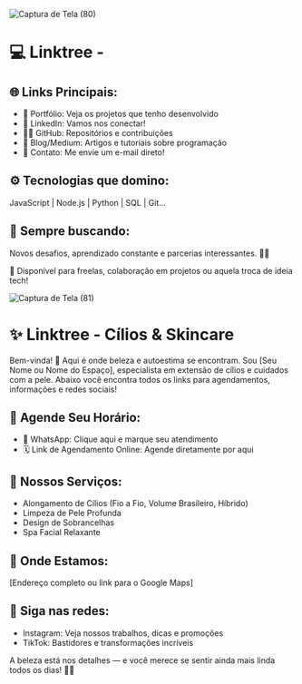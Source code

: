 ![Captura de Tela (80)](https://github.com/user-attachments/assets/7f7a0ed8-c870-4446-9c09-d274738e3ed1)
# 💻 Linktree -

## 🌐 Links Principais:

- 🧠 Portfólio: Veja os projetos que tenho desenvolvido
- 💼 LinkedIn: Vamos nos conectar!
- 🧑‍💻 GitHub: Repositórios e contribuições
- 📝 Blog/Medium: Artigos e tutoriais sobre programação
- 📧 Contato: Me envie um e-mail direto!

## ⚙️ Tecnologias que domino:
JavaScript | Node.js | Python | SQL | Git...

## 🚀 Sempre buscando:
Novos desafios, aprendizado constante e parcerias interessantes. 👨‍💻

📍 Disponível para freelas, colaboração em projetos ou aquela troca de ideia tech!


![Captura de Tela (81)](https://github.com/user-attachments/assets/21952b6a-d89a-4ed0-a73a-5fb9a759c5c5)

# ✨ Linktree -  Cílios & Skincare

Bem-vinda! 💖 Aqui é onde beleza e autoestima se encontram. Sou [Seu Nome ou Nome do Espaço], especialista em extensão de cílios e cuidados com a pele. Abaixo você encontra todos os links para agendamentos, informações e redes sociais!

## 🌟 Agende Seu Horário:
- 📅 WhatsApp: Clique aqui e marque seu atendimento
- 🗓️ Link de Agendamento Online: Agende diretamente por aqui

## 💖 Nossos Serviços:
- Alongamento de Cílios (Fio a Fio, Volume Brasileiro, Híbrido)
- Limpeza de Pele Profunda
- Design de Sobrancelhas
- Spa Facial Relaxante

## 📍 Onde Estamos:
[Endereço completo ou link para o Google Maps]

## 📲 Siga nas redes:
- Instagram: Veja nossos trabalhos, dicas e promoções
- TikTok: Bastidores e transformações incríveis

A beleza está nos detalhes — e você merece se sentir ainda mais linda todos os dias! 🌷✨

